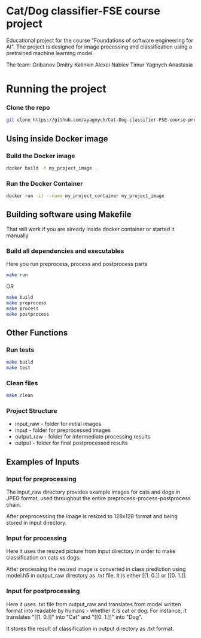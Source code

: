 # Cat/Dog classifier-FSE course project
Educational project for the course "Foundations of software engineering for AI". The project is designed for image processing and classification using a pretrained machine learning model.

The team:
Gribanov Dmitry
Kalinkin Alexei
Nabiev Timur
Yagnych Anastasia

# Running the project

### Clone the repo
```bash
git clone https://github.com/ayagnych/Cat-Dog-classifier-FSE-course-project
```

## Using inside Docker image
### Build the Docker image
```bash
docker build -t my_project_image .
```

### Run the Docker Container
```bash
docker run -it --name my_project_container my_project_image
```

## Building software using Makefile
That will work if you are already inside docker container or started it manually 

### Build all dependencies and executables

Here you run preprocess, process and postprocess parts

```bash
make run
```
OR
```bash
make build
make preprocess
make process
make postprocess
```
## Other Functions

### Run tests
```bash
make build
make test
```

### Clean files
```bash
make clean
```

### Project Structure

- input_raw - folder for initial images
- input - folder for preprocessed images
- output_raw - folder for intermediate processing results
- output - folder for final postprocessed results

## Examples of Inputs

### Input for preprocessing

The input_raw directory provides example images for cats and dogs in JPEG format, used throughout the entire preprocess-process-postprocess chain.

After preprocessing the image is resized to 128x128 format and being stored in input directory.

### Input for processing 

Here it uses the resized picture from input directory in order to make classification on cats vs dogs.

After processing the resized image is converted in class prediction using model.h5 in output_raw directory as .txt file. It is either [[1. 0.]] or [[0. 1.]].

### Input for postprocessing

Here it uses .txt file from output_raw and translates from model written format into readable by humans - whether it is cat or dog. For instance, it translates "[[1. 0.]]" into "Cat" and "[[0. 1.]]" into "Dog".

It stores the result of classification in output directory as .txt format.




